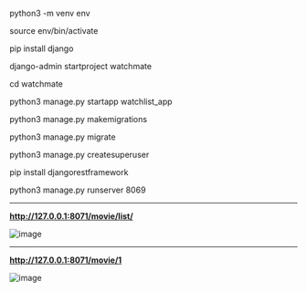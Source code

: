 python3 -m venv env

source env/bin/activate

pip install django

django-admin startproject watchmate

cd watchmate

python3 manage.py startapp watchlist_app

python3 manage.py  makemigrations

python3 manage.py migrate

python3 manage.py createsuperuser

pip install djangorestframework

python3 manage.py runserver 8069


---------------------------------------------------------------------

**http://127.0.0.1:8071/movie/list/**

![image](https://github.com/user-attachments/assets/babee29e-2263-43c5-b9ff-aedaa00f22e5)

---------------------------------------------------------------------------
**http://127.0.0.1:8071/movie/1**

![image](https://github.com/user-attachments/assets/e2875654-02e6-4c40-b670-d593fd3fc0ce)



